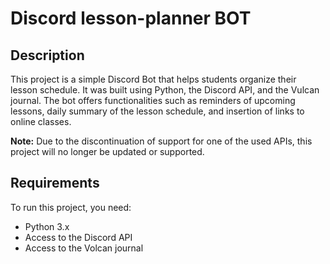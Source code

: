 # Discord lesson-planner BOT

## Description
This project is a simple Discord Bot that helps students organize their lesson schedule. It was built using Python, the Discord API, and the Vulcan journal. The bot offers functionalities such as reminders of upcoming lessons, daily summary of the lesson schedule, and insertion of links to online classes.

**Note:** Due to the discontinuation of support for one of the used APIs, this project will no longer be updated or supported.

## Requirements
To run this project, you need:
- Python 3.x
- Access to the Discord API
- Access to the Volcan journal

